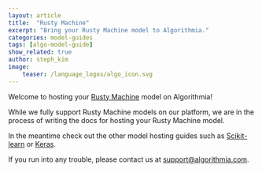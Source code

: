 ```yaml
---
layout: article
title:  "Rusty Machine"
excerpt: "Bring your Rusty Machine model to Algorithmia."
categories: model-guides
tags: [algo-model-guide]
show_related: true
author: steph_kim
image:
    teaser: /language_logos/algo_icon.svg
---
```


Welcome to hosting your <a href="https://github.com/AtheMathmo/rusty-machine">Rusty Machine</a> model on Algorithmia!

While we fully support Rusty Machine models on our platform, we are in the process of writing the docs for hosting your Rusty Machine model.

In the meantime check out the other model hosting guides such as <a href="{{ site.baseurl }}/algorithm-development/model-guides/scikit/">Scikit-learn</a> or <a href="{{ site.baseurl }}/algorithm-development/model-guides/keras/">Keras</a>.

If you run into any trouble, please contact us at <a href="mailto:support@algorithmia.com">support@algorithmia.com</a>.
